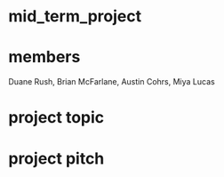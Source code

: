 # mid_term_project

# members
Duane Rush, Brian McFarlane, Austin Cohrs, Miya Lucas

# project topic

# project pitch